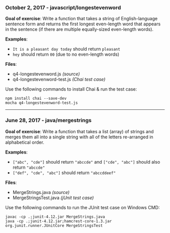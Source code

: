### October 2, 2017 - javascript/longestevenword ###

**Goal of exercise**: Write a function that takes a string of English-language sentence form and returns the first longest even-length word that appears in the sentence (if there are multiple equally-sized even-length words).

**Examples**:

* `It is a pleasant day today` should return `pleasant`
* `hey` should return `00` (due to no even-length words)

**Files**:

* q4-longestevenword.js *(source)*
* q4-longestevenword-test.js *(Chai test case)*

Use the following commands to install Chai & run the test case:

    npm install chai --save-dev
	mocha q4-longestevenword-test.js

----------

### June 28, 2017 - java/mergestrings ###

**Goal of exercise**: Write a function that takes a list (array) of strings and merges them all into a single string with all of the letters re-arranged in alphabetical order.

**Examples**:

* `["abc", "cde"]` should return `"abccde"` and `["cde", "abc"]` should also return `"abccde"`
* `["def", "cde", "abc"]` should return `"abccddeef"`

**Files**:

* MergeStrings.java *(source)*
* MergeStringsTest.java *(jUnit test case)*

Use the following commands to run the JUnit test case on Windows CMD:

    javac -cp .;junit-4.12.jar MergeStrings.java
    java -cp .;junit-4.12.jar;hamcrest-core-1.3.jar org.junit.runner.JUnitCore MergeStringsTest